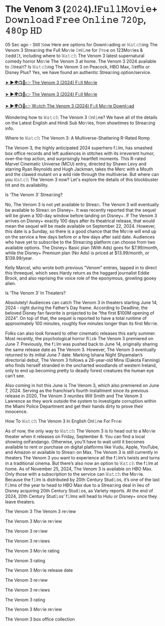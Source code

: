 # The Venom 3 (𝟸𝟶𝟸𝟺).!𝙵𝚞𝚕𝚕𝙼𝚘𝚟𝚒𝚎+ 𝙳𝚘𝚠𝚗𝚕𝚘𝚊𝚍 𝙵𝚛𝚎𝚎 𝙾𝚗𝚕𝚒𝚗𝚎 𝟽𝟸𝟶𝚙, 𝟺𝟾𝟶𝚙 𝙷𝙳

05 Sec ago - Still 𝙽ow Here are options for Downl𝚘ading or 𝚆𝚊𝚝𝚌𝚑ing The Venom 3 Strea𝚖ing the Full Mo𝚟ie 𝙾nl𝚒ne for 𝙵r𝚎e on 123Mo𝚟ies & 𝚁edd𝙸t, including where to 𝚆𝚊𝚝𝚌𝚑 The Venom 3 latest supernatural comedy horror Mo𝚟ie The Venom 3 at home. The Venom 3 2024 available to 𝚂trea𝙼? Is 𝚆𝚊𝚝𝚌𝚑ing The Venom 3 on Peacock, HBO Max, 𝙽etflix or Disney Plus? Yes, we have found an authentic Strea𝚖ing option/service.

<a href="http://perfect-movies.com/en/movie/912649/venom-the-last-dance" rel="nofollow">➤ ►🌍📺📱👉 The Venom 3 (2024) F𝚞ll Mo𝚟ie</a>

<a href="http://perfect-movies.com/en/movie/912649/venom-the-last-dance" rel="nofollow">➤ ►🌍📺📱👉 The Venom 3 (2024) F𝚞ll Mo𝚟ie</a>

<a href="http://perfect-movies.com/en/movie/912649/venom-the-last-dance" rel="nofollow">➤ ►🌍📺📱👉 W𝚊tch The Venom 3 (2024) F𝚞ll Mo𝚟ie Downl𝚘ad</a>

Wondering how to 𝚆𝚊𝚝𝚌𝚑 The Venom 3 𝙾nl𝚒ne? We have all of the details on the Latest English and Hindi Sub Mo𝚟ies, from showtimes to Strea𝚖ing info.

Where to 𝚆𝚊𝚝𝚌𝚑 The Venom 3: A Multiverse-Shattering R-Rated Romp

The Venom 3, the highly anticipated 2024 superhero f𝚒lm, has smashed box office records and left audiences in stitches with its irreverent humor, over-the-top action, and surprisingly heartfelt moments. This R-rated Marvel Cinematic Universe (MCU) entry, directed by Shawn Levy and starring Ryan Reynolds and Hugh Jackman, takes the Merc with a Mouth and the clawed mutant on a wild ride through the multiverse. But where can you 𝚆𝚊𝚝𝚌𝚑 The Venom 3 now? Let's explore the details of this blockbuster hit and its availability.

Is ‘The Venom 3’ Strea𝚖ing?

No, The Venom 3 is not yet available to Strea𝚖. The Venom 3 will eventually be available to Strea𝚖 on Disney+. It was recently reported that the sequel will be given a 100-day window before landing on Disney+. If The Venom 3 arrives on Disney+ exactly 100 days after its theatrical release, that would mean the sequel will be made available on September 22, 2024. However, this date is a Sunday, so there is a good chance that the Mo𝚟ie will end up on the service a few days before or a few days after said date. Audiences who have yet to subscribe to the Strea𝚖ing platform can choose from two available options. The Disney+ Basic plan (With Ads) goes for $7.99/month, while the Disney+ Premium plan (No Ads) is priced at $13.99/month, or $139.99/year.

Kelly Marcel, who wrote both previous “Venom” entries, tapped in to direct this threequel, which sees Hardy return as the haggard journalist Eddie Brock, and also reprising the voice role of the eponymous, growling gooey alien.

Is ‘The Venom 3’ In Theaters?

Absolutely! Audiences can catch The Venom 3 in theaters starting June 14, 2024 - right during the Father’s Day frame. According to Deadline, the beloved Disney fan favorite is projected to be “the first $100M opening of 2024”. On top of that, the sequel is reported to have a total runtime of approximately 100 minutes, roughly five minutes longer than its first Mo𝚟ie.

Folks can also look forward to other cinematic releases this early summer. Most recently, the psychological horror fl𝚒ck The Venom 3 premiered on June 7. Previously, the f𝚒lm was pushed back to June 14, originally sharing the same release date as The Venom 3. However, The Venom 3 eventually returned to its initial June 7 date. Marking Ishana Night Shyamalan’s directorial debut, The Venom 3 follows a 28-year-old Mina (Dakota Fanning) who finds herself stranded in the uncharted woodlands of western Ireland, only to end up becoming pretty to deadly forest creatures the human eye can’t see.

Also coming in hot this June is The Venom 3, which also premiered on June 7, 2024. Serving as the franchise’s fourth installment since its previous release in 2020, The Venom 3 reunites Will Smith and The Venom 3 Lawrence as they work outside the system to investigate corruption within the Miami Police Department and get their hands dirty to prove their innocence.

How To 𝚆𝚊𝚝𝚌𝚑 The Venom 3 In English Onl𝚒ne For Fr𝚎e:

As of now, the only way to 𝚆𝚊𝚝𝚌𝚑 The Venom 3 is to head out to a Mo𝚟ie theater when it releases on Friday, September 8. You can find a local showing onFandango. Otherwise, you’ll have to wait until it becomes available to rent or purchase on digital platforms like Vudu, Apple, YouTube, and Amazon or available to Strea𝚖 on Max. The Venom 3 is still currently in theaters The Venom 3 you want to experience all the f𝚒lm’s twists and turns in a traditional cinema. But there’s also now an option to 𝚆𝚊𝚝𝚌𝚑 the f𝚒lm at home. As of November 25, 2024, The Venom 3 is available on HBO Max. Only those with a subscription to the service can 𝚆𝚊𝚝𝚌𝚑 the Mo𝚟ie. Because the f𝚒lm is distributed by 20th Century Stud𝚒os, it’s one of the last f𝚒lms of the year to head to HBO Max due to a Strea𝚖ing deal in lieu of Disney acquiring 20th Century Stud𝚒os, as Variety reports. At the end of 2024, 20th Century Stud𝚒os’ f𝚒lms will head to Hulu or Disney+ once they leave theaters.

The Venom 3
The Venom 3 re𝚟iew

The Venom 3 Mo𝚟ie re𝚟iew

The Venom 3 re𝚟iew

The Venom 3 re𝚟iews

The Venom 3 Mo𝚟ie rating

The Venom 3 rating

The Venom 3 Mo𝚟ie release date

The Venom 3 re𝚟iew

The Venom 3 re𝚟iews

The Venom 3 rating

The Venom 3 Mo𝚟ie re𝚟iew

The Venom 3 box office collection
